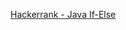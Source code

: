 [Hackerrank - Java If-Else](https://www.hackerrank.com/challenges/java-if-else/problem?h_r=internal-search)
